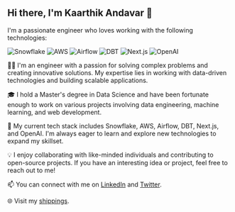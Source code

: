 ## Hi there, I'm Kaarthik Andavar 👋

I'm a passionate engineer who loves working with the following technologies:

![Snowflake](https://img.shields.io/badge/-Snowflake-29BFFF?style=flat-square&logo=snowflake&logoColor=white)
![AWS](https://img.shields.io/badge/-AWS-232F3E?style=flat-square&logo=amazon-aws&logoColor=white)
![Airflow](https://img.shields.io/badge/-Airflow-017CEE?style=flat-square&logo=apache-airflow&logoColor=white)
![DBT](https://img.shields.io/badge/-DBT-FF694A?style=flat-square&logo=dbt&logoColor=white)
![Next.js](https://img.shields.io/badge/-Next.js-000000?style=flat-square&logo=next.js&logoColor=white)
![OpenAI](https://img.shields.io/badge/-OpenAI-412991?style=flat-square&logo=openai&logoColor=white)


👨‍💻 I'm an engineer with a passion for solving complex problems and creating innovative solutions. My expertise lies in working with data-driven technologies and building scalable applications.

🎓 I hold a Master's degree in Data Science and have been fortunate enough to work on various projects involving data engineering, machine learning, and web development.

🔧 My current tech stack includes Snowflake, AWS, Airflow, DBT, Next.js, and OpenAI. I'm always eager to learn and explore new technologies to expand my skillset.

💡 I enjoy collaborating with like-minded individuals and contributing to open-source projects. If you have an interesting idea or project, feel free to reach out to me!

📫 You can connect with me on [LinkedIn](https://www.linkedin.com/in/kaarthik-andavar-b32a27143/) and [Twitter](https://twitter.com/feetup_andy).

🌐 Visit my [shippings](https://pixicaption.com).
